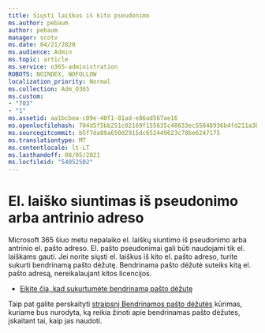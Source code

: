 ```yaml
---
title: Siųsti laiškus iš kito pseudonimo
ms.author: pebaum
author: pebaum
manager: scotv
ms.date: 04/21/2020
ms.audience: Admin
ms.topic: article
ms.service: o365-administration
ROBOTS: NOINDEX, NOFOLLOW
localization_priority: Normal
ms.collection: Adm_O365
ms.custom:
- "703"
- "1"
ms.assetid: aa1bcbea-c09e-40f1-81ad-e86ad567ae16
ms.openlocfilehash: 704d5f5bb251c02169f155635c48633ec55848936b4fd211a3b2978811a45dc7
ms.sourcegitcommit: b5f7da89a650d2915dc652449623c78be6247175
ms.translationtype: MT
ms.contentlocale: lt-LT
ms.lasthandoff: 08/05/2021
ms.locfileid: "54052502"
---
```

# <a name="send-email-from-an-alias-or-secondary-address"></a>El. laiško siuntimas iš pseudonimo arba antrinio adreso

Microsoft 365 šiuo metu nepalaiko el. laiškų siuntimo iš pseudonimo arba antrinio el. pašto adreso. El. pašto pseudonimai gali būti naudojami tik el. laiškams gauti. Jei norite siųsti el. laiškus iš kito el. pašto adreso, turite sukurti bendrinamą pašto dėžutę. Bendrinama pašto dėžutė suteiks kitą el. pašto adresą, nereikalaujant kitos licencijos.
  
- [Eikite čia, kad sukurtumėte bendrinamą pašto dėžutę](https://portal.office.com/AdminPortal/Home#/AssistedGuide/addemailoptions)

Taip pat galite perskaityti [straipsnį Bendrinamos pašto dėžutės](/microsoft-365/admin/email/create-a-shared-mailbox) kūrimas, kuriame bus nurodyta, ką reikia žinoti apie bendrinamas pašto dėžutes, įskaitant tai, kaip jas naudoti.